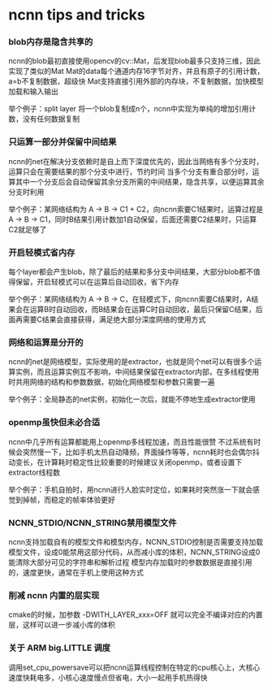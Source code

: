 # ncnn tips and tricks 

### blob内存是隐含共享的

ncnn的blob最初直接使用opencv的cv::Mat，后发现blob最多只支持三维，因此实现了类似的Mat
Mat的data每个通道内存16字节对齐，并且有原子的引用计数，a=b不复制数据，超级快
Mat支持直接引用外部的内存块，不复制数据，加快模型加载和输入输出

举个例子：split layer 将一个blob复制成n个，ncnn中实现为单纯的增加引用计数，没有任何数据复制

### 只运算一部分并保留中间结果

ncnn的net在解决分支依赖时是自上而下深度优先的，因此当网络有多个分支时，运算只会在需要结果的那个分支中进行，节约时间
当多个分支有重合部分时，运算其中一个分支后会自动保留其余分支所需的中间结果，隐含共享，以便运算其余分支时利用

举个例子：某网络结构为 A -> B -> C1 + C2，向ncnn索要C1结果时，运算过程是 A -> B -> C1，同时B结果引用计数加1自动保留，后面还需要C2结果时，只运算C2就足够了

### 开启轻模式省内存

每个layer都会产生blob，除了最后的结果和多分支中间结果，大部分blob都不值得保留，开启轻模式可以在运算后自动回收，省下内存

举个例子：某网络结构为 A -> B -> C，在轻模式下，向ncnn索要C结果时，A结果会在运算B时自动回收，而B结果会在运算C时自动回收，最后只保留C结果，后面再需要C结果会直接获得，满足绝大部分深度网络的使用方式

### 网络和运算是分开的

ncnn的net是网络模型，实际使用的是extractor，也就是同个net可以有很多个运算实例，而且运算实例互不影响，中间结果保留在extractor内部，在多线程使用时共用网络的结构和参数数据，初始化网络模型和参数只需要一遍

举个例子：全局静态的net实例，初始化一次后，就能不停地生成extractor使用

### openmp虽快但未必合适

ncnn中几乎所有运算都能用上openmp多线程加速，而且性能很赞
不过系统有时候会突然慢一下，比如手机太热自动降频，界面操作等等，ncnn耗时也会偶尔抖动变长，在计算耗时稳定性比较重要的时候建议关闭openmp，或者设置下extractor线程数

举个例子：手机自拍时，用ncnn进行人脸实时定位，如果耗时突然涨一下就会感觉到掉帧，而稳定的帧率体验更好

### NCNN_STDIO/NCNN_STRING禁用模型文件

ncnn支持加载自有的模型文件和模型内存，NCNN_STDIO控制是否需要支持加载模型文件，设成0能禁用这部分代码，从而减小库的体积，NCNN_STRING设成0能清除大部分可见的字符串和解析过程
模型内存加载时的参数数据是直接引用的，速度更快，通常在手机上使用这种方式

### 削减 ncnn 内置的层实现

cmake的时候，加参数 -DWITH_LAYER_xxx=OFF 就可以完全不编译对应的内置层，这样可以进一步减小库的体积

### 关于 ARM big.LITTLE 调度

调用set_cpu_powersave可以把ncnn运算线程控制在特定的cpu核心上，大核心速度快耗电多，小核心速度慢点但省电，大小一起用手机热得快
